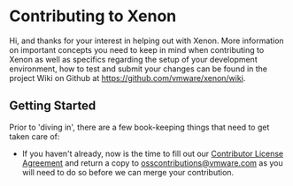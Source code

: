 # Contributing to Xenon

Hi, and thanks for your interest in helping out with Xenon.  More information on important concepts
you need to keep in mind when contributing to Xenon as well as specifics regarding the setup of your
development environment, how to test and submit your changes can be found in the project Wiki on
Github at https://github.com/vmware/xenon/wiki.

## Getting Started
Prior to 'diving in', there are a few book-keeping things that need to get taken care of:

* If you haven't already, now is the time to fill out our
[Contributor License Agreement](http://vmware.github.io/photon/assets/files/vmware_cla.pdf) and
return a copy to [osscontributions@vmware.com](mailto:osscontributions@vmware.com) as you will need
to do so before we can merge your contribution.

